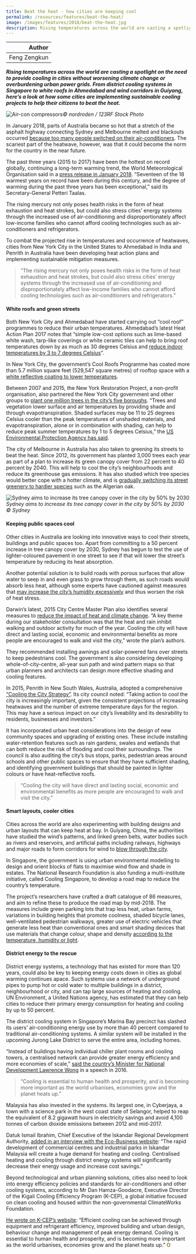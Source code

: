 ```yaml
---
title: Beat the heat - how cities are keeping cool
permalink: /resources/features/beat-the-heat/
image: /images/features/2018/beat-the-heat.jpg
description: Rising temperatures across the world are casting a spotlight on the need to provide cooling in cities without worsening climate change or overburdening urban power grids. From district cooling systems in Singapore to white roofs in Ahmedabad and wind corridors in Guiyang, here’s a look at how some cities are implementing sustainable cooling projects to help their citizens to beat the heat.  
---
```


| Author |
|---:|
| Feng Zengkun |

***Rising temperatures across the world are casting a spotlight on the need to provide cooling in cities without worsening climate change or overburdening urban power grids. From district cooling systems in Singapore to white roofs in Ahmedabad and wind corridors in Guiyang, here’s a look at how some cities are implementing sustainable cooling projects to help their citizens to beat the heat.***

![Air-con compressors](/images/features/2018/beat-the-heat.jpg/)*© nordroden / 123RF Stock Photo*

In January 2018, parts of Australia became so hot that a stretch of the asphalt highway connecting Sydney and Melbourne melted and blackouts occurred [because too many people switched on their air-conditioners](https://www.nytimes.com/2018/01/07/world/australia/heat-wave.html). The scariest part of the heatwave, however, was that it could become the norm for the country in the near future.

The past three years (2015 to 2017) have been the hottest on record globally, continuing a long-term warming trend, the World Meteorological Organisation said in a [press release in January 2018](https://public.wmo.int/en/media/press-release/wmo-confirms-2017-among-three-warmest-years-record). “Seventeen of the 18 warmest years on record have been during this century, and the degree of warming during the past three years has been exceptional,” said its Secretary-General Petteri Taalas.

The rising mercury not only poses health risks in the form of heat exhaustion and heat strokes, but could also stress cities’ energy systems through the increased use of air-conditioning and disproportionately affect low-income families who cannot afford cooling technologies such as air-conditioners and refrigerators.

To combat the projected rise in temperatures and occurrence of heatwaves, cities from New York City in the United States to Ahmedabad in India and Penrith in Australia have been developing heat action plans and implementing sustainable mitigation measures.

> “The rising mercury not only poses health risks in the form of heat exhaustion and heat strokes, but could also stress cities’ energy systems through the increased use of air-conditioning and disproportionately affect low-income families who cannot afford cooling technologies such as air-conditioners and refrigerators.”

#### **White roofs and green streets**

Both New York City and Ahmedabad have started carrying out “cool roof” programmes to reduce their urban temperatures. Ahmedabad’s latest Heat Action Plan 2017 notes that “simple low-cost options such as lime-based white wash, tarp-like coverings or white ceramic tiles can help to bring roof temperatures down by as much as 30 degrees Celsius and [reduce indoor temperatures by 3 to 7 degrees Celsius](https://www.nrdc.org/experts/anjali-jaiswal/5-reasons-why-ahmedabad-heat-action-plan-saves-lives)”.

In New York City, the government’s Cool Roofs Programme has coated more than 5.7 million square feet (529,547 square metres) of rooftop space with a [white reflective coating to lower temperatures](http://www.nyc.gov/html/gbee/html/initiatives/coolroofs.shtml).

Between 2007 and 2015, the New York Restoration Project, a non-profit organisation, also partnered the New York City government and other groups to [plant one million trees in the city’s five boroughs](https://www.nyrp.org/blog/nyc-just-planted-1-million-trees-heres-how-we-did-it). “Trees and vegetation lower surface and air temperatures by providing shade and through evapotranspiration. Shaded surfaces may be 11 to 25 degrees Celsius cooler than the peak temperatures of unshaded materials, and evapotranspiration, alone or in combination with shading, can help to reduce peak summer temperatures by 1 to 5 degrees Celsius,” the [US Environmental Protection Agency has said](https://www.epa.gov/heat-islands/using-trees-and-vegetation-reduce-heat-islands).

The city of Melbourne in Australia has also taken to greening its streets to beat the heat. Since 2012, its government has planted 3,000 trees each year as part of a plan to increase its green canopy cover from 22 percent to 40 percent by 2040. This will help to cool the city’s neighbourhoods and reduce its greenhouse gas emissions. It has also studied which tree species would better cope with a hotter climate, and is [gradually switching its street greenery to hardier species](http://www.abc.net.au/news/2016-11-17/melbourne-gets-a-tree-change-in-readiness-for-a-hotter-climate/8035270) such as the Algerian oak.

![Sydney aims to increase its tree canopy cover in the city by 50% by 2030](/images/features/2018/sydney-tree-canopy.jpg/)*Sydney aims to increase its tree canopy cover in the city by 50% by 2030 © Sydney*

#### **Keeping public spaces cool**

Other cities in Australia are looking into innovative ways to cool their streets, buildings and public spaces too. Apart from committing to a 50 percent increase in tree canopy cover by 2030, Sydney has begun to test the use of lighter-coloured pavement in one street to see if that will lower the street’s temperature by reducing its heat absorption.

Another potential solution is to build roads with porous surfaces that allow water to seep in and even grass to grow through them, as such roads would absorb less heat, although some experts have cautioned against measures that [may increase the city’s humidity excessively](https://www.theguardian.com/sustainable-business/2017/feb/21/urban-heat-islands-cooling-things-down-with-trees-green-roads-and-fewer-cars) and thus worsen the risk of heat stress.

Darwin’s latest, 2015 City Centre Master Plan also identifies several measures to [reduce the impact of heat and climate change](https://www.darwin.nt.gov.au/sites/default/files/publications/attachments/). “A key theme during our stakeholder consultation was that the heat and rain inhibit walking and outdoor activity for much of the year. Cooling the city will have direct and lasting social, economic and environmental benefits as more people are encouraged to walk and visit the city,” wrote the plan’s authors.

They recommended installing awnings and solar-powered fans over streets to keep pedestrians cool. The government is also considering developing whole-of-city-centre, all-year sun path and wind pattern maps so that urban planners and architects can design more effective shading and cooling features.

In 2015, Penrith in New South Wales, Australia, adopted a comprehensive [“Cooling the City Strategy”](https://www.penrithcity.nsw.gov.au/Waste-and-Environment/Sustainability/Beat-the-heat---Cooling-the-City/). Its city council noted: “Taking action to cool the city is increasingly important, given the consistent projections of increasing heatwaves and the number of extreme temperature days for the region. This may have a serious impact on our city’s liveability and its desirability to residents, businesses and investors.”

It has incorporated urban heat considerations into the design of new community spaces and upgrading of existing ones. These include installing water-retention features such as rain gardens, swales and wetlands that can both reduce the risk of flooding and cool their surroundings. The council is also auditing the city’s bus stops, parks, pedestrian areas around schools and other public spaces to ensure that they have sufficient shading, and identifying government buildings that should be painted in lighter colours or have heat-reflective roofs.

> “Cooling the city will have direct and lasting social, economic and environmental benefits as more people are encouraged to walk and visit the city.”

#### **Smart layouts, cooler cities**

Cities across the world are also experimenting with building designs and urban layouts that can keep heat at bay. In Guiyang, China, the authorities have studied the wind’s patterns, and linked green belts, water bodies such as rivers and reservoirs, and artificial paths including railways, highways and major roads to form corridors for wind to [blow through the city](https://www.meteo.fr/icuc9/LongAbstracts/poster_2-21-1321088_a.pdf).

In Singapore, the government is using urban environmental modelling to design and orient blocks of flats to maximise wind flow and shade in estates. The National Research Foundation is also funding a multi-institute initiative, called Cooling Singapore, to develop a road map to reduce the country’s temperature.

The project’s researchers have crafted a draft catalogue of 86 measures, and aim to refine these to produce the road map by mid-2018. The measures include green parking lots that trap less heat, urban farms, variations in building heights that promote coolness, shaded bicycle lanes, well-ventilated pedestrian walkways, greater use of electric vehicles that generate less heat than conventional ones and smart shading devices that use materials that change colour, shape and density [according to the temperature, humidity or light](https://www.todayonline.com/singapore/cool-project-underway-singapore-develop-road-map-reduce-urban-warming).

#### **District energy to the rescue**

District energy systems, a technology that has existed for more than 120 years, could also be key to keeping energy costs down in cities as global warming continues apace. Such systems use a network of underground pipes to pump hot or cold water to multiple buildings in a district, neighbourhood or city, and can tap large sources of heating and cooling. UN Environment, a United Nations agency, has estimated that they can help cities to reduce their primary energy consumption for heating and cooling by up to 50 percent.

The district cooling system in Singapore’s Marina Bay precinct has slashed its users’ air-conditioning energy use by more than 40 percent compared to traditional air-conditioning systems. A similar system will be installed in the upcoming Jurong Lake District to serve the entire area, including homes.

“Instead of buildings having individual chiller plant rooms and cooling towers, a centralised network can provide greater energy efficiency and more economies of scale,” [said the country’s Minister for National Development Lawrence Wong](https://www.nccs.gov.sg/news/speech-minister-lawrence-wong-commissioning-marina-bay-district-cooling-network) in a speech in 2016.

> “Cooling is essential to human health and prosperity, and is becoming more important as the world urbanises, economies grow and the planet heats up.”

Malaysia has also invested in the systems. Its largest one, in Cyberjaya, a town with a science park in the west coast state of Selangor, helped to reap the equivalent of 8.2 gigawatt hours in electricity savings and avoid 4,100 tonnes of carbon dioxide emissions between 2012 and mid-2017.

Datuk Ismail Ibrahim, Chief Executive of the Iskandar Regional Development Authority, [added in an interview with the Eco-Business website](http://www.eco-business.com/news/keeping-it-cool-malaysia-looks-to-district-energy-systems/): “The rapid development of commercial centres and industrial parks in Iskandar Malaysia will create a huge demand for heating and cooling. Centralised heating and cooling through district energy systems will significantly decrease their energy usage and increase cost savings.”

Beyond technological and urban planning solutions, cities also need to look into energy efficiency policies and standards for air-conditioners and other cooling systems, according to Mr Dan Hamza-Goodacre, Executive Director of the Kigali Cooling Efficiency Program (K-CEP), a global initiative focused on clean cooling and housed within the non-governmental ClimateWorks Foundation.

[He wrote on K-CEP’s website](http://www.k-cep.org/): “Efficient cooling can be achieved through equipment and refrigerant efficiency, improved building and urban design, behaviour change and management of peak energy demand. Cooling is essential to human health and prosperity, and is becoming more important as the world urbanises, economies grow and the planet heats up.” **<font color="#967942">O</font>**
